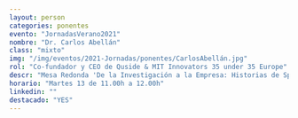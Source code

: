 ```yaml
---
layout: person
categories: ponentes
evento: "JornadasVerano2021"
nombre: "Dr. Carlos Abellán"
class: "mixto"
img: "/img/eventos/2021-Jornadas/ponentes/CarlosAbellán.jpg"
rol: "Co-fundador y CEO de Quside & MIT Innovators 35 under 35 Europe"
descr: "Mesa Redonda 'De la Investigación a la Empresa: Historias de Spin-offs'"
horario: "Martes 13 de 11.00h a 12.00h"
linkedin: ""
destacado: "YES"
---
```

